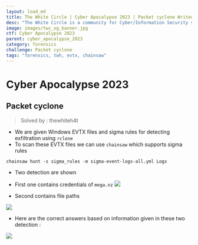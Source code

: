 ```yaml
---
layout: load_md
title: The White Circle | Cyber Apocalypse 2023 | Packet cyclone Writeup
desc: "The White Circle is a community for Cyber/Information Security students, enthusiasts and professionals. You can discuss anything related to Security, share your knowledge with others, get help when you need it and proceed further in your journey with amazing people from all over the world."
image: images/twc_og_banner.jpg
ctf: Cyber Apocalypse 2023
parent: cyber_apocalypse_2023
category: forensics
challenge: Packet cyclone
tags: "forensics, twh, evtx, chainsaw"
---
```


<h1 class="heading card-title white-text">Cyber Apocalypse 2023</h1>


## Packet cyclone
> Solved by : thewhiteh4t


- We are given Windows EVTX files and sigma rules for detecting exfiltration using `rclone`
- To scan these EVTX files we can use `chainsaw` which supports sigma rules

```
chainsaw hunt -s sigma_rules -m sigma-event-logs-all.yml Logs
```

- Two detection are shown
- First one contains credentials of `mega.nz`
![](https://i.imgur.com/wh4wNy1.png)

- Second contains file paths


![](https://i.imgur.com/IooHAxJ.png)

- Here are the correct answers based on information given in these two detection :


![](https://i.imgur.com/qajxXjN.png)

